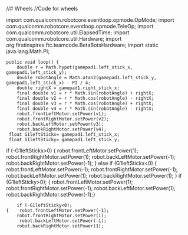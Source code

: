 //# Wheels
//Code for wheels


import com.qualcomm.robotcore.eventloop.opmode.OpMode;
import com.qualcomm.robotcore.eventloop.opmode.TeleOp;
import com.qualcomm.robotcore.util.ElapsedTime;
import com.qualcomm.robotcore.util.Hardware;
import org.firstinspires.ftc.teamcode.BetaBotsHardware;
import static java.lang.Math.PI;


    public void loop() {
        double r = Math.hypot(gamepad1.left_stick_x, gamepad1.left_stick_y);
        double robotAngle = Math.atan2(gamepad1.left_stick_y, gamepad1.left_stick_x) - PI / 4;
        double rightX = gamepad1.right_stick_x;
        final double v1 = r * Math.sin(robotAngle) + rightX;
        final double v2 = r * Math.cos(robotAngle) - rightX;
        final double v3 = r * Math.cos(robotAngle) + rightX;
        final double v4 = r * Math.sin(robotAngle) - rightX;
        robot.frontLeftMotor.setPower(v1);
        robot.frontRightMotor.setPower(v2);
        robot.backLeftMotor.setPower(v3);
        robot.backRightMotor.setPower(v4);
     float G1leftStickx= gamepad1.left_stick_x;
     float G1leftSticky= gamepad1.left_stick_y;
   if (-G1leftStickx>0)
    { robot.frontLeftMotor.setPower(1);
    robot.frontRightMotor.setPower(1);
     robot.backLeftMotor.setPower(-1);
     robot.backRightMotor.setPower(-1);
    }
    else if (G1leftStickx<0)
       { robot.frontLeftMotor.setPower(-1);
        robot.frontRightMotor.setPower(-1);
         robot.backLeftMotor.setPower(1);
        robot.backRightMotor.setPower(1);
    }
    if (G1leftSticky>0);
     {   robot.frontLeftMotor.setPower(1);
        robot.frontRightMotor.setPower(-1);
         robot.backLeftMotor.setPower(1);
       robot.backRightMotor.setPower(-1);}
        
        if (-G1leftSticky<0);
    {    robot.frontLeftMotor.setPower(-1);
        robot.frontRightMotor.setPower(1);
         robot.backLeftMotor.setPower(-1);
        robot.backRightMotor.setPower(1);
        
